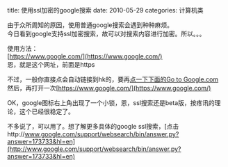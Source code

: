 title: 使用ssl加密的google搜索
date: 2010-05-29
categories: 计算机类

由于众所周知的原因，使用普通google搜索会遇到种种麻烦。  
今日看到google支持ssl加密搜索，故可以对搜索内容进行加密。所以。。。  
  
  
使用方法：  
[https://www.google.com/](https://www.google.com/)  
恩，就是这个网址，前面是https  
  
不过，一般你直接点会自动链接到hk的，要再[点一下下面的Go to Google.com](http://www.google.com/ncr)  
然后，再打开一次[https://www.google.com/](https://www.google.com/)  
  
OK，google图标右上角出现了一个小锁，恩，ssl搜索还是beta版，按疼讯的理论，这个已经很稳定了。  
  
不多说了，可以用了。想了解更多具体的google ssl搜索，[点击http://www.google.com/support/websearch/bin/answer.py?answer=173733&hl=en](http://www.google.com/support/websearch/bin/answer.py?answer=173733&hl=en)

